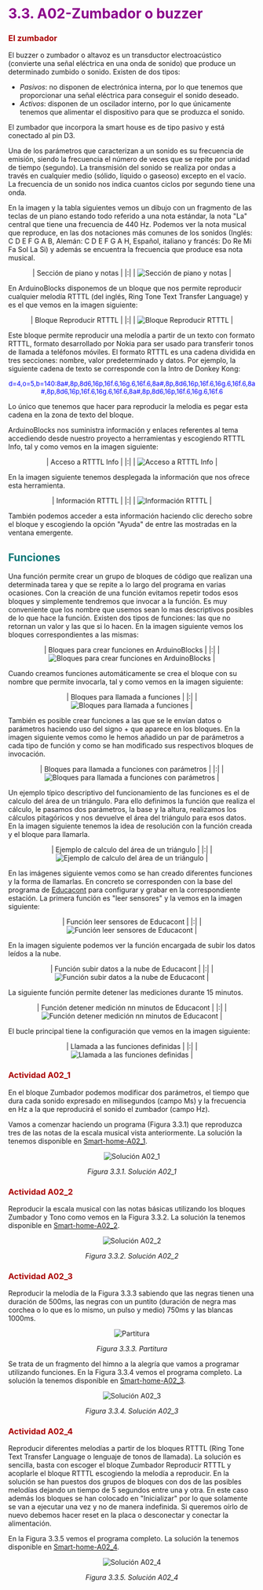 # <FONT COLOR=#8B008B>3.3. A02-Zumbador o buzzer</font>

### <FONT COLOR=#AA0000>El zumbador</font>
El buzzer o zumbador o altavoz es un transductor electroacústico (convierte una señal eléctrica en una onda de sonido) que produce un determinado zumbido o sonido. Existen de dos tipos:

* *Pasivos*: no disponen de electrónica interna, por lo que tenemos que proporcionar una señal eléctrica para conseguir el sonido deseado.
* *Activos*: disponen de un oscilador interno, por lo que únicamente tenemos que alimentar el dispositivo para que se produzca el sonido.

El zumbador que incorpora la smart house es de tipo pasivo y está conectado al pin D3.

Una de los parámetros que caracterizan a un sonido es su frecuencia de emisión, siendo la frecuencia el número de veces que se repite por unidad de tiempo (segundo). La transmisión del sonido se realiza por ondas a través en cualquier medio (sólido, líquido o gaseoso) excepto en el vacío. La frecuencia de un sonido nos indica cuantos ciclos por segundo tiene una onda.

En la imagen y la tabla siguientes vemos un dibujo con un fragmento de las teclas de un piano estando todo referido a una nota estándar, la nota "La" central que tiene una frecuencia de 440 Hz. Podemos ver la nota musical que reproduce, en las dos notaciones más comunes de los sonidos (Inglés: C D E F G A B, Alemán: C D E F G A H, Español, italiano y francés: Do Re Mi Fa Sol La Si) y además se encuentra la frecuencia que produce esa nota musical.

<center>

| Sección de piano y notas |
|:|
| ![Sección de piano y notas](../img/3_retos/3_3/piano.png) |

</center>

En ArduinoBlocks disponemos de un bloque que nos permite reproducir cualquier melodía RTTTL (del inglés, Ring Tone Text Transfer Language) y es el que vemos en la imagen siguiente:

<center>

| Bloque Reproducir RTTTL |
|:|
| ![Bloque Reproducir RTTTL](../img/3_retos/3_3/Reproducir-RTTTL.png) |

</center>

Este bloque permite reproducir una melodía a partir de un texto con formato RTTTL, formato desarrollado por Nokia para ser usado para transferir tonos de llamada a teléfonos móviles. El formato RTTTL es una cadena dividida en tres secciones: nombre, valor predeterminado y datos. Por ejemplo, la siguiente cadena de texto se corresponde con la Intro de Donkey Kong:

<center><font color="blue"><font size="2"> d=4,o=5,b=140:8a#,8p,8d6,16p,16f.6,16g.6,16f.6,8a#,8p,8d6,16p,16f.6,16g.6,16f.6,8a#,8p,8d6,16p,16f.6,16g.6,16f.6,8a#,8p,8d6,16p,16f.6,16g.6,16f.6</font></font></center>

Lo único que tenemos que hacer para reproducir la melodia es pegar esta cadena en la zona de texto del bloque.

ArduinoBlocks nos suministra información y enlaces referentes al tema accediendo desde nuestro proyecto a herramientas y escogiendo RTTTL Info, tal y como vemos en la imagen siguiente:

<center>

| Acceso a RTTTL Info |
|:|
| ![Acceso a RTTTL Info](../img/3_retos/3_3/Acceso-herramientas.png) |

</center>

En la imagen siguiente tenemos desplegada la información que nos ofrece esta herramienta.

<center>

| Información RTTTL |
|:|
| ![Información RTTTL](../img/3_retos/3_3/RTTTL-Info.png) |

</center>

También podemos acceder a esta información haciendo clic derecho sobre el bloque y escogiendo la opción "Ayuda" de entre las mostradas en la ventana emergente.

## <FONT COLOR=#007575>**Funciones**</font>
Una función permite crear un grupo de bloques de código que realizan una determinada tarea y que se repite a lo largo del programa en varias ocasiones. Con la creación de una función evitamos repetir todos esos bloques y simplemente tendremos que invocar a la función. Es muy conveniente que los nombre que usemos sean lo mas descriptivos posibles de lo que hace la función. Existen dos tipos de funciones: las que no retornan un valor y las que si lo hacen. En la imagen siguiente vemos los bloques correspondientes a las mismas:

<center>

| Bloques para crear funciones en ArduinoBlocks |
|:|
| ![Bloques para crear funciones en ArduinoBlocks](../img/3_retos/3_3/B-funciones.png) |

</center>

Cuando creamos funciones automáticamente se crea el bloque con su nombre que permite invocarla, tal y como vemos en la imagen siguiente:

<center>

| Bloques para llamada a funciones |
|:|
| ![Bloques para llamada a funciones](../img/3_retos/3_3/llamadas-funciones.png) |

</center>

También es posible crear funciones a las que se le envían datos o parámetros haciendo uso del signo + que aparece en los bloques. En la imagen siguiente vemos como le hemos añadido un par de parámetros a cada tipo de función y como se han modificado sus respectivos bloques de invocación.

<center>

| Bloques para llamada a funciones con parámetros |
|:|
| ![Bloques para llamada a funciones con parámetros](../img/3_retos/3_3/llamadas-funciones-param.png) |

</center>

Un ejemplo típico descriptivo del funcionamiento de las funciones es el de calculo del área de un triángulo. Para ello definimos la función que realiza el cálculo, le pasamos dos parámetros, la base y la altura, realizamos los cálculos pitagóricos y nos devuelve el área del triángulo para esos datos. En la imagen siguiente tenemos la idea de resolución con la función creada y el bloque para llamarla.

<center>

| Ejemplo de calculo del área de un triángulo |
|:|
| ![Ejemplo de calculo del área de un triángulo](../img/3_retos/3_3/ejemplo-area-triangulo.png) |

</center>

En las imágenes siguiente vemos como se han creado diferentes funciones y la forma de llamarlas. En concreto se corresponden con la base del programa de [Educacont](http://educacont.org/) para configurar y grabar en la correspondiente estación. La primera función es "leer sensores" y la vemos en la imagen siguiente:

<center>

| Función leer sensores de Educacont |
|:|
| ![Función leer sensores de Educacont](../img/3_retos/3_3/leer-sensores.png) |

</center>

En la imagen siguiente podemos ver la función encargada de subir los datos leídos a la nube.

<center>

| Función subir datos a la nube de Educacont |
|:|
| ![Función subir datos a la nube de Educacont](../img/3_retos/3_3/subir-datos-nube.png) |

</center>

La siguiente función permite detener las mediciones durante 15 minutos.

<center>

| Función detener medición nn minutos de Educacont |
|:|
| ![Función detener medición nn minutos de Educacont](../img/3_retos/3_3/funcion-esperar.png) |

</center>

El bucle principal tiene la configuración que vemos en la imagen siguiente:

<center>

| Llamada a las funciones definidas |
|:|
| ![Llamada a las funciones definidas](../img/3_retos/3_3/bucle-leer-sensores.png) |

</center>

### <FONT COLOR=#AA0000>Actividad A02_1</font>
En el bloque Zumbador podemos modificar dos parámetros, el tiempo que dura cada sonido expresado en milisegundos (campo Ms) y la frecuencia en Hz a la que reproducirá el sonido el zumbador (campo Hz).

Vamos a comenzar haciendo un programa (Figura 3.3.1) que reproduzca tres de las notas de la escala musical vista anteriormente. La solución la tenemos disponible en [Smart-home-A02_1](http://www.arduinoblocks.com/web/project/913720).

<center>

![Solución A02_1](../img/3_retos/3_3/F3_3_1.png)

*Figura 3.3.1. Solución A02_1*

</center>

### <FONT COLOR=#AA0000>Actividad A02_2</font>
Reproducir la escala musical con las notas básicas utilizando los bloques Zumbador y Tono como vemos en la Figura 3.3.2. La solución la tenemos disponible en [Smart-home-A02_2](http://www.arduinoblocks.com/web/project/913731).

<center>

![Solución A02_2](../img/3_retos/3_3/F3_3_2.png)

*Figura 3.3.2. Solución A02_2*

</center>

### <FONT COLOR=#AA0000>Actividad A02_3</font>
Reproducir la melodía de la Figura 3.3.3 sabiendo que las negras tienen una duración de 500ms, las negras con un puntito (duración de negra mas corchea o lo que es lo mismo, un pulso y medio) 750ms y las blancas 1000ms.

<center>

![Partitura](../img/3_retos/3_3/F3_3_3.png)

*Figura 3.3.3. Partitura*

</center>

Se trata de un fragmento del himno a la alegría que vamos a programar utilizando funciones. En la Figura 3.3.4 vemos el programa completo. La solución la tenemos disponible en [Smart-home-A02_3](http://www.arduinoblocks.com/web/project/914043).

<center>

![Solución A02_3](../img/3_retos/3_3/F3_3_4.png)

*Figura 3.3.4. Solución A02_3*

</center>

### <FONT COLOR=#AA0000>Actividad A02_4</font>
Reproducir diferentes melodías a partir de los bloques RTTTL (Ring Tone Text Transfer Language o lenguaje de tonos de llamada). La solución es sencilla, basta con escoger el bloque Zumbador Reproducir RTTTL y acoplarle el bloque RTTTL escogiendo la melodía a reproducir. En la solución se han puestos dos grupos de bloques con dos de las posibles melodías dejando un tiempo de 5 segundos entre una y otra. En este caso además los bloques se han colocado en "Inicializar" por lo que solamente se van a ejecutar una vez y no de manera indefinida. Si queremos oírlo de nuevo debemos hacer reset en la placa o desconectar y conectar la alimentación.

En la Figura 3.3.5 vemos el programa completo. La solución la tenemos disponible en [Smart-home-A02_4](http://www.arduinoblocks.com/web/project/914051).

<center>

![Solución A02_4](../img/3_retos/3_3/F3_3_5.png)

*Figura 3.3.5. Solución A02_4*

</center>
